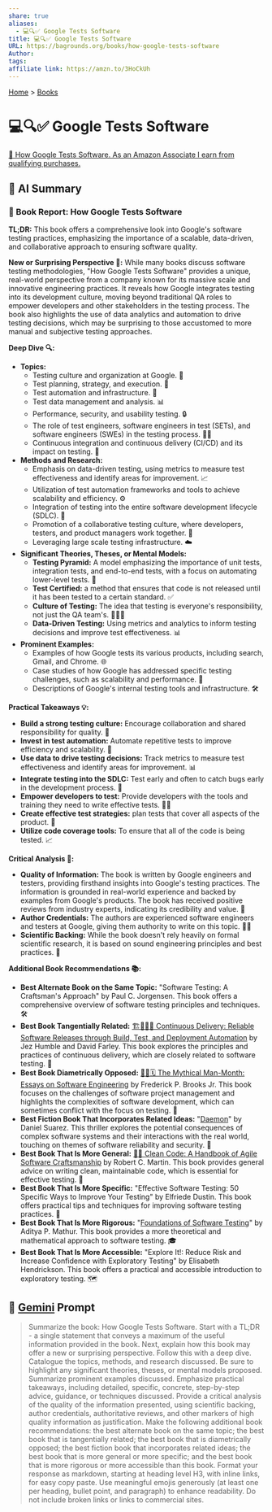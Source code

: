 ```yaml
---
share: true
aliases:
  - 💻🔍✅ Google Tests Software
title: 💻🔍✅ Google Tests Software
URL: https://bagrounds.org/books/how-google-tests-software
Author: 
tags: 
affiliate link: https://amzn.to/3HoCkUh
---
```

[Home](../index.md) > [Books](./index.md)  
# 💻🔍✅ Google Tests Software  
[🛒 How Google Tests Software. As an Amazon Associate I earn from qualifying purchases.](https://amzn.to/3HoCkUh)  
  
## 🤖 AI Summary  
### 📖 Book Report: How Google Tests Software  
**TL;DR:** This book offers a comprehensive look into Google's software testing practices, emphasizing the importance of a scalable, data-driven, and collaborative approach to ensuring software quality.  
  
**New or Surprising Perspective 🤔:** While many books discuss software testing methodologies, "How Google Tests Software" provides a unique, real-world perspective from a company known for its massive scale and innovative engineering practices. It reveals how Google integrates testing into its development culture, moving beyond traditional QA roles to empower developers and other stakeholders in the testing process. The book also highlights the use of data analytics and automation to drive testing decisions, which may be surprising to those accustomed to more manual and subjective testing approaches.  
  
**Deep Dive 🔍:**  
* **Topics:**  
    * Testing culture and organization at Google. 🤝  
    * Test planning, strategy, and execution. 📝  
    * Test automation and infrastructure. 🤖  
    * Test data management and analysis. 📊  
    * Performance, security, and usability testing. 🔒  
    * The role of test engineers, software engineers in test (SETs), and software engineers (SWEs) in the testing process. 🧑‍💻  
    * Continuous integration and continuous delivery (CI/CD) and its impact on testing. 🚀  
* **Methods and Research:**  
    * Emphasis on data-driven testing, using metrics to measure test effectiveness and identify areas for improvement. 📈  
    * Utilization of test automation frameworks and tools to achieve scalability and efficiency. ⚙️  
    * Integration of testing into the entire software development lifecycle (SDLC). 🔄  
    * Promotion of a collaborative testing culture, where developers, testers, and product managers work together. 🤝  
    * Leveraging large scale testing infrastructure. ☁️  
* **Significant Theories, Theses, or Mental Models:**  
    * **Testing Pyramid:** A model emphasizing the importance of unit tests, integration tests, and end-to-end tests, with a focus on automating lower-level tests. 🔺  
    * **Test Certified:** a method that ensures that code is not released until it has been tested to a certain standard. ✅  
    * **Culture of Testing:** The idea that testing is everyone's responsibility, not just the QA team's. 🧑‍🤝‍🧑  
    * **Data-Driven Testing:** Using metrics and analytics to inform testing decisions and improve test effectiveness. 📊  
* **Prominent Examples:**  
    * Examples of how Google tests its various products, including search, Gmail, and Chrome. 🌐  
    * Case studies of how Google has addressed specific testing challenges, such as scalability and performance. 💼  
    * Descriptions of Google's internal testing tools and infrastructure. 🛠️  
  
**Practical Takeaways 💡:**  
* **Build a strong testing culture:** Encourage collaboration and shared responsibility for quality. 🤝  
* **Invest in test automation:** Automate repetitive tests to improve efficiency and scalability. 🤖  
* **Use data to drive testing decisions:** Track metrics to measure test effectiveness and identify areas for improvement. 📊  
* **Integrate testing into the SDLC:** Test early and often to catch bugs early in the development process. 🔄  
* **Empower developers to test:** Provide developers with the tools and training they need to write effective tests. 🧑‍💻  
* **Create effective test strategies:** plan tests that cover all aspects of the product. 📝  
* **Utilize code coverage tools:** To ensure that all of the code is being tested. 📈  
  
**Critical Analysis 🧐:**  
* **Quality of Information:** The book is written by Google engineers and testers, providing firsthand insights into Google's testing practices. The information is grounded in real-world experience and backed by examples from Google's products. The book has received positive reviews from industry experts, indicating its credibility and value. 💯  
* **Author Credentials:** The authors are experienced software engineers and testers at Google, giving them authority to write on this topic. 🧑‍💻  
* **Scientific Backing:** While the book doesn't rely heavily on formal scientific research, it is based on sound engineering principles and best practices. 🧪  
  
**Additional Book Recommendations 📚:**  
* **Best Alternate Book on the Same Topic:** "Software Testing: A Craftsman's Approach" by Paul C. Jorgensen. This book offers a comprehensive overview of software testing principles and techniques. 🛠️  
* **Best Book Tangentially Related:** [🏗️🧪🚀✅ Continuous Delivery: Reliable Software Releases through Build, Test, and Deployment Automation](./continuous-delivery.md) by Jez Humble and David Farley. This book explores the principles and practices of continuous delivery, which are closely related to software testing. 🚀  
* **Best Book Diametrically Opposed:** [🦄👤🗓️ The Mythical Man-Month: Essays on Software Engineering](./the-mythical-man-month.md) by Frederick P. Brooks Jr. This book focuses on the challenges of software project management and highlights the complexities of software development, which can sometimes conflict with the focus on testing. 🚧  
* **Best Fiction Book That Incorporates Related Ideas:** "[Daemon](./daemon.md)" by Daniel Suarez. This thriller explores the potential consequences of complex software systems and their interactions with the real world, touching on themes of software reliability and security. 🤖  
* **Best Book That Is More General:** [🧼💾 Clean Code: A Handbook of Agile Software Craftsmanship](./clean-code.md) by Robert C. Martin. This book provides general advice on writing clean, maintainable code, which is essential for effective testing. 🧹  
* **Best Book That Is More Specific:** "Effective Software Testing: 50 Specific Ways to Improve Your Testing" by Elfriede Dustin. This book offers practical tips and techniques for improving software testing practices. 🎯  
* **Best Book That Is More Rigorous:** "[Foundations of Software Testing](./foundations-of-software-testing.md)" by Aditya P. Mathur. This book provides a more theoretical and mathematical approach to software testing. 🎓  
* **Best Book That Is More Accessible:** "Explore It!: Reduce Risk and Increase Confidence with Exploratory Testing" by Elisabeth Hendrickson. This book offers a practical and accessible introduction to exploratory testing. 🗺️  
  
## 💬 [Gemini](https://gemini.google.com) Prompt  
> Summarize the book: How Google Tests Software. Start with a TL;DR - a single statement that conveys a maximum of the useful information provided in the book. Next, explain how this book may offer a new or surprising perspective. Follow this with a deep dive. Catalogue the topics, methods, and research discussed. Be sure to highlight any significant theories, theses, or mental models proposed. Summarize prominent examples discussed. Emphasize practical takeaways, including detailed, specific, concrete, step-by-step advice, guidance, or techniques discussed. Provide a critical analysis of the quality of the information presented, using scientific backing, author credentials, authoritative reviews, and other markers of high quality information as justification. Make the following additional book recommendations: the best alternate book on the same topic; the best book that is tangentially related; the best book that is diametrically opposed; the best fiction book that incorporates related ideas; the best book that is more general or more specific; and the best book that is more rigorous or more accessible than this book. Format your response as markdown, starting at heading level H3, with inline links, for easy copy paste. Use meaningful emojis generously (at least one per heading, bullet point, and paragraph) to enhance readability. Do not include broken links or links to commercial sites.